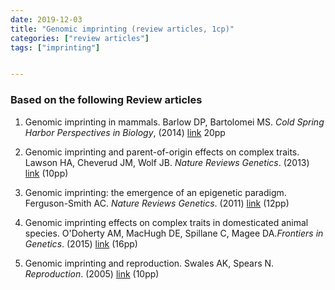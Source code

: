 ```yaml
---
date: 2019-12-03
title: "Genomic imprinting (review articles, 1cp)"
categories: ["review articles"]
tags: ["imprinting"]


---
```

### Based on the following Review articles

1. Genomic imprinting in mammals. Barlow DP, Bartolomei MS. *Cold Spring Harbor Perspectives in Biology*, (2014) [link](https://cshperspectives.cshlp.org/content/6/2/a018382.full) 20pp

2. Genomic imprinting and parent-of-origin effects on complex traits. Lawson HA, Cheverud JM, Wolf JB. *Nature Reviews Genetics*. (2013) [link](https://www.nature.com/articles/nrg3543) (10pp)


3. Genomic imprinting: the emergence of an epigenetic paradigm. Ferguson-Smith AC. *Nature Reviews Genetics*. (2011) [link](https://www.nature.com/articles/nrg3032) (12pp)


4. Genomic imprinting effects on complex traits in domesticated animal species. O'Doherty AM, MacHugh DE, Spillane C, Magee DA.*Frontiers in Genetics*. (2015) [link](https://doi.org/10.3389/fgene.2015.00156) (16pp)

5. Genomic imprinting and reproduction. Swales AK, Spears N. *Reproduction*. (2005) [link](https://rep.bioscientifica.com/view/journals/rep/130/4/1300389.xml) (10pp)




